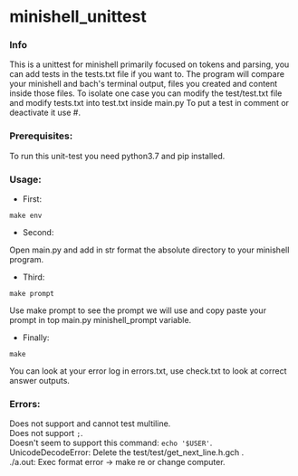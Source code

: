 # minishell_unittest

### Info
 This is a unittest for minishell primarily focused on tokens and parsing, you can add tests in the tests.txt file if you want to.
 The program will compare your minishell and bach's terminal output, files you created and content inside those files.
 To isolate one case you can modify the test/test.txt file and modify tests.txt into test.txt inside main.py
 To put a test in comment or deactivate it use #.

### Prerequisites:
  To run this unit-test you need python3.7 and pip installed.

### Usage:
  * First:
  ```
  make env
  ```
  * Second:
  
  Open main.py and add in str format the absolute directory to your minishell program.
  
  * Third:
  ```
  make prompt
  ```
  Use make prompt to see the prompt we will use and copy paste your prompt in top main.py minishell_prompt variable.
  
  * Finally:
  ```
  make
  ```
  You can look at your error log in errors.txt, use check.txt to look at correct answer outputs.


### Errors:
  Does not support and cannot test multiline.<br>
  Does not support `;`.<br>
  Doesn't seem to support this command: `echo '$USER'`.<br>
  UnicodeDecodeError: Delete the test/test/get_next_line.h.gch .<br>
  ./a.out: Exec format error -> make re or change computer.
